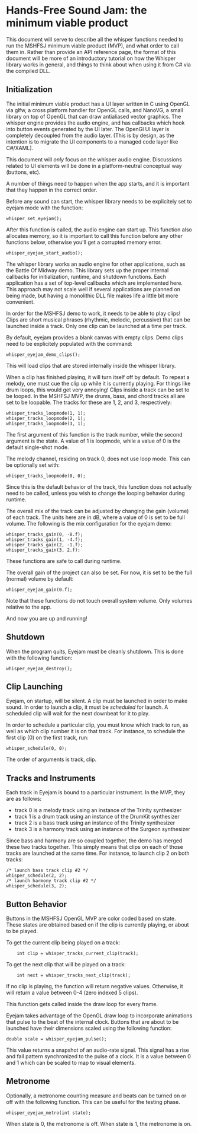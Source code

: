 # Hands-Free Sound Jam: the minimum viable product

This document will serve to describe all the whisper functions needed to run the 
MSHFSJ minimum viable product (MVP), and what order to call them in. Rather
than provide an API reference page, the format of this document will be more
of an introductory tutorial on how the Whisper library works in general, 
and things to think about when using it from C# via the compiled DLL. 

## Initialization

The initial minimum viable product has a UI layer written in C using OpenGL 
via glfw, a cross platform handler for OpenGL calls, and NanoVG, a small 
library on top of OpenGL that can draw antialiased vector graphics. The whisper
engine provides the audio engine, and has callbacks which hook into button 
events generated by the UI later. The OpenGl UI layer is completely decoupled
from the audio layer. (This is by design, as the intention is to migrate 
the UI components to a managed code layer like C#/XAML).

This document will *only* focus on the whisper audio engine. Discussions
related to UI elements will be done in a platform-neutral conceptual way 
(buttons, etc).  

A number of things need to happen when the app starts, and it is important
that they happen in the correct order. 

Before any sound can start, the whisper library needs to be 
explicitely set to eyejam mode with the function:

    whisper_set_eyejam();

After this function is called, the audio engine can start up. This function
also allocates memory, so it is important to call this function before any 
other functions below, otherwise you'll get a corrupted memory error.

    whisper_eyejam_start_audio();

The whisper library works an audio engine for other applications, such as
the Battle Of Midway demo. This library sets up the proper internal callbacks
for initialization, runtime, and shutdown functions. Each application has a
set of top-level callbacks which are implemented here.
This approach may not scale well if several
applications are planned on being made, but having a monolithic DLL file
makes life a little bit more convenient.

In order for the MSHFSJ demo to work, it needs to be able to play clips! 
Clips are short musical phrases (rhythmic, melodic, percussive) that can be 
launched inside a track. Only one clip can be launched at a time per track. 

By default, eyejam provides a blank canvas with empty clips. Demo clips need to
be explicitely populated with the command:

    whisper_eyejam_demo_clips();

This will load clips that are stored internally inside the whisper library. 

When a clip has finished playing, it will turn itself off by default. To 
repeat a melody, one must cue the clip up while it is currently playing. For
things like drum loops, this would get very annoying! Clips inside a track
can be set to be looped. In the MSHFSJ MVP, the drums, bass, and chord tracks 
all are set to be loopable. The tracks for these are 1, 2, and 3, respectively:

    whisper_tracks_loopmode(1, 1);
    whisper_tracks_loopmode(2, 1);
    whisper_tracks_loopmode(3, 1);
    
The first argument of this function is the track number, while the second 
argument is the state. A value of 1 is loopmode, while a value of 0 is the 
default single-shot mode.

The melody channel, residing on track 0, does not use loop mode. This can 
be optionally set with:

    whisper_tracks_loopmode(0, 0);

Since this is the default behavior of the track, this function does not 
actually need to be called, unless you wish to change the looping behavior
during runtime.

The overall mix of the track can be adjusted by changing the gain (volume) of 
each track. The units here are in dB, where a value of 0 is set to be full 
volume.  The following is the mix configuration for the eyejam demo:

    whisper_tracks_gain(0, -8.f);
    whisper_tracks_gain(1, -4.f);
    whisper_tracks_gain(2, -1.f);
    whisper_tracks_gain(3, 2.f);

These functions are safe to call during runtime.

The overall gain of the project can also be set. For now, it is set to be
the full (normal) volume by default:

    whisper_eyejam_gain(0.f);

Note that these functions do not touch overall system volume. Only volumes
relative to the app.

And now you are up and running!

## Shutdown 

When the program quits, Eyejam must be cleanly shutdown. This is done with 
the following function:

    whisper_eyejam_destroy();


## Clip Launching

Eyejam, on startup, will be silent. A clip must be launched in order to make
sound. In order to launch a clip, it must be *scheduled* for launch. A 
scheduled clip will wait for the next downbeat for it to play. 

In order to schedule a particular clip, you must know which track to run, as
well as which clip number it is on that track. For instance, to schedule the
first clip (0) on the first track, run:

    whisper_schedule(0, 0);

The order of arguments is track, clip.

## Tracks and Instruments 

Each track in Eyejam is bound to a particular instrument. In the MVP, they
are as follows:

- track 0 is a melody track using an instance of the Trinity synthesizer
- track 1 is a drum track using an instance of the DrumKit synthesizer
- track 2 is a bass track using an instance of the Trinity synthesizer
- track 3 is a harmony track using an instance of the Surgeon synthesizer

Since bass and harmony are so coupled together, the demo has merged these two
tracks together. This simply means that clips on each of those tracks are 
launched at the same time. For instance, to launch clip 2 on both tracks:

    /* launch bass track clip #2 */
    whisper_schedule(2, 2);
    /* launch harmony track clip #2 */
    whisper_schedule(3, 2);

## Button Behavior 

Buttons in the MSHFSJ OpenGL MVP are color coded based on state. These states 
are obtained based on if the clip is currently playing, or about to be played.

To get the current clip being played on a track:
        
        int clip = whisper_tracks_current_clip(track);

To get the next clip that will be played on a track:

        int next = whisper_tracks_next_clip(track);

If no clip is playing, the function will return negative values. Otherwise, 
it will return a value between 0-4 (zero indexed 5 clips). 

This function gets called inside the draw loop for every frame. 

Eyejam takes advantage of the OpenGL draw loop to incorporate animations that
pulse to the beat of the internal clock. Buttons that are about to be launched
have their dimensions scaled using the following function:

    double scale = whisper_eyejam_pulse();

This value returns a snapshot of an audio-rate signal. This signal has a 
rise and fall pattern synchronized to the pulse of a clock. It is a value 
between 0 and 1 which can be scaled to map to visual elements. 

## Metronome

Optionally, a metronome counting measure and beats can be turned on or off
with the following function. This can be useful for the testing phase. 

    whisper_eyejam_metro(int state);

When state is 0, the metronome is off. When state is 1, the metronome is on.
